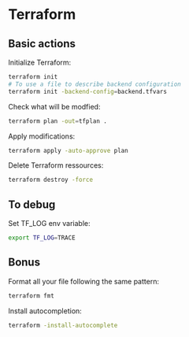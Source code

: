 # Terraform

## Basic actions

Initialize Terraform:

```bash
terraform init
# To use a file to describe backend configuration
terraform init -backend-config=backend.tfvars
```

Check what will be modfied:

```bash
terraform plan -out=tfplan .
```

Apply modifications:

```bash
terraform apply -auto-approve plan
```

Delete Terraform ressources:

```bash
terraform destroy -force
```

## To debug

Set TF_LOG env variable:

```bash
export TF_LOG=TRACE
```

## Bonus

Format all your file following the same pattern:

```bash
terraform fmt
```

Install autocompletion:

```bash
terraform -install-autocomplete
```
